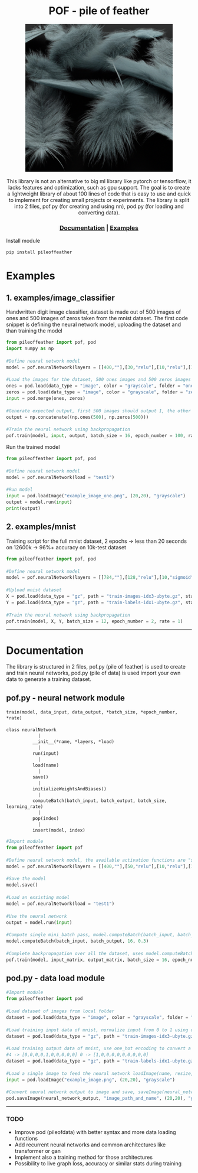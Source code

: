 <div align="center">
<h1>POF - pile of feather</h1>
<img src="https://github.com/usedToBeTomas/pile-of-feather/blob/main/images/pof.png" width="400" height="400" />

This library is not an alternative to big ml library like pytorch or tensorflow, it lacks features and optimization, such as gpu support. The goal is to create a lightweight library of about 100 lines of code that is easy to use and quick to implement for creating small projects or experiments. The library is split into 2 files, pof.py (for creating and using nn), pod.py (for loading and converting data).

<h3>

[Documentation](https://github.com/usedToBeTomas/pile-of-feather#documentation) | [Examples](https://github.com/usedToBeTomas/pile-of-feather#examples)

</h3>

</div>

Install module
```cmd
pip install pileoffeather
```
# Examples
## 1. examples/image_classifier
Handwritten digit image classifier, dataset is made out of 500 images of ones and 500 images of zeros taken from the mnist dataset. The first code snippet is defining the neural network model, uploading the dataset and than training the model
```python
from pileoffeather import pof, pod
import numpy as np

#Define neural network model
model = pof.neuralNetwork(layers = [[400,""],[30,"relu"],[10,"relu"],[1,"sigmoid"]], name = "test1")

#Load the images for the dataset, 500 ones images and 500 zeros images
ones = pod.load(data_type = "image", color = "grayscale", folder = "ones", resize = (20,20))
zeros = pod.load(data_type = "image", color = "grayscale", folder = "zeros", resize = (20,20))
input = pod.merge(ones, zeros)

#Generate expected output, first 500 images should output 1, the other 500 0
output = np.concatenate((np.ones(500), np.zeros(500)))

#Train the neural network using backpropagation
pof.train(model, input, output, batch_size = 16, epoch_number = 100, rate = 0.6)
```
Run the trained model
```python
from pileoffeather import pof, pod

#Define neural network model
model = pof.neuralNetwork(load = "test1")

#Run model
input = pod.loadImage("example_image_one.png", (20,20), "grayscale")
output = model.run(input)
print(output)
```

## 2. examples/mnist
Training script for the full mnist dataset, 2 epochs -> less than 20 seconds on 12600k -> 96%+ accuracy on 10k-test dataset
```python
from pileoffeather import pof, pod

#Define neural network model
model = pof.neuralNetwork(layers = [[784,""],[128,"relu"],[10,"sigmoid"]], name = "mnist")

#Upload mnist dataset
X = pod.load(data_type = "gz", path = "train-images-idx3-ubyte.gz", start_index = 16, input_number = 784, divide = 255)
Y = pod.load(data_type = "gz", path = "train-labels-idx1-ubyte.gz", start_index = 8, one_hot = 10)

#Train the neural network using backpropagation
pof.train(model, X, Y, batch_size = 12, epoch_number = 2, rate = 1)
```

---

# Documentation
The library is structured in 2 files, pof.py (pile of feather) is used to create and train neural networks, pod.py (pile of data) is used import your own data to generate a training dataset.
## pof.py - neural network module
```
train(model, data_input, data_output, *batch_size, *epoch_number, *rate)

class neuralNetwork
            |
          __init__(*name, *layers, *load)
            |
          run(input)
            |
          load(name)
            |
          save()
            |
          initializeWeightsAndBiases()
            |
          computeBatch(batch_input, batch_output, batch_size, learning_rate)
            |
          pop(index)
            |
          insert(model, index)
```


```python
#Import module
from pileoffeather import pof

#Define neural network model, the available activation functions are "sigmoid","relu","leakyRelu"
model = pof.neuralNetwork(layers = [[400,""],[50,"relu"],[10,"relu"],[1,"sigmoid"]], name = "test1")

#Save the model
model.save()

#Load an exsisting model
model = pof.neuralNetwork(load = "test1")

#Use the neural network
output = model.run(input)

#Compute single mini_batch pass, model.computeBatch(batch_input, batch_output, batch_size, learning_rate)
model.computeBatch(batch_input, batch_output, 16, 0.3)

#Complete backpropagation over all the dataset, uses model.computeBatch in a loop
pof.train(model, input_matrix, output_matrix, batch_size = 16, epoch_number = 100, rate = 0.03)
```

## pod.py - data load module

```python
#Import module
from pileoffeather import pod

#Load dataset of images from local folder
dataset = pod.load(data_type = "image", color = "grayscale", folder = "folder_name_containing_all_images", resize = (20,20))

#Load training input data of mnist, normalize input from 0 to 1 using divide = 255
dataset = pod.load(data_type = "gz", path = "train-images-idx3-ubyte.gz", start_index = 16, input_number = 784, divide = 255)

#Load training output data of mnist, use one_hot encoding to convert a decimal number to an array
#4 -> [0,0,0,0,1,0,0,0,0,0] 0 -> [1,0,0,0,0,0,0,0,0,0]
dataset = pod.load(data_type = "gz", path = "train-labels-idx1-ubyte.gz", start_index = 8, one_hot = 10)

#Load a single image to feed the neural network loadImage(name, resize, color)
input = pod.loadImage("example_image.png", (20,20), "grayscale")

#Convert neural network output to image and save, saveImage(neural_network_output, image_path, resize, color)
pod.saveImage(neural_network_output, "image_path_and_name", (20,20), "grayscale")
```

---

### TODO
- Improve pod (pileofdata) with better syntax and more data loading functions
- Add recurrent neural networks and common architectures like transformer or gan
- Implement also a training method for those architectures
- Possibility to live graph loss, accuracy or similar stats during training

